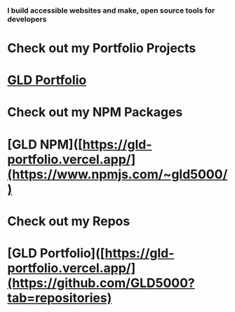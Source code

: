 ### I build accessible websites and make, open source tools for developers

# Check out my Portfolio Projects
# [GLD Portfolio](https://gld-portfolio.vercel.app/)

# Check out my NPM Packages
# [GLD NPM]([https://gld-portfolio.vercel.app/](https://www.npmjs.com/~gld5000/)

# Check out my Repos
# [GLD Portfolio]([https://gld-portfolio.vercel.app/](https://github.com/GLD5000?tab=repositories)
